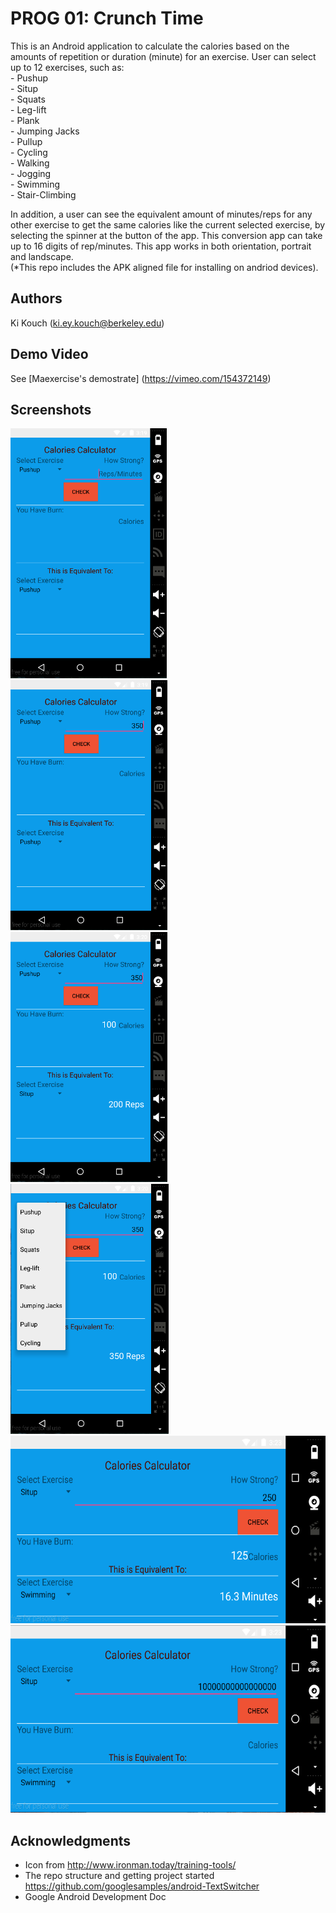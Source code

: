 # PROG 01: Crunch Time

This is an Android application to calculate the calories based on the amounts of repetition or duration (minute) for an exercise. User can select up to 12 exercises, such as:
<br> - Pushup
<br> - Situp
<br> - Squats
<br> - Leg-lift
<br> - Plank
<br> - Jumping Jacks
<br> - Pullup
<br> - Cycling
<br> - Walking
<br> - Jogging
<br> - Swimming
<br> - Stair-Climbing

In addition, a user can see the equivalent amount of minutes/reps for any other exercise to get the same calories like the current selected exercise, by selecting the spinner at the button of the app. This conversion app can take up to 16 digits of rep/minutes. This app works in both orientation, portrait and landscape.
<br>(*This repo includes the APK aligned file for installing on andriod devices).

## Authors

Ki Kouch ([ki.ey.kouch@berkeley.edu](mailto:your_email@berkeley.edu))

## Demo Video

See [Maexercise's demostrate] (https://vimeo.com/154372149)

## Screenshots

<img src="screenshots/Screen Shot 2016-02-05 at 12.19.30 PM.png" height="400" alt="Screenshot"/>
<img src="screenshots/Screen Shot 2016-02-05 at 12.19.51 PM.png" height="400" alt="Screenshot"/>
<img src="screenshots/Screen Shot 2016-02-05 at 12.20.25 PM.png" height="400" alt="Screenshot"/>
<img src="screenshots/Screen Shot 2016-02-05 at 12.20.14 PM.png" height="400" alt="Screenshot"/>
<br>
<img src="screenshots/Screen Shot 2016-02-05 at 12.23.39 PM.png" height="300" alt="Screenshot"/>
<img src="screenshots/Screen Shot 2016-02-05 at 12.23.24 PM.png" height="300" alt="Screenshot"/>

## Acknowledgments

* Icon from http://www.ironman.today/training-tools/
* The repo structure and getting project started https://github.com/googlesamples/android-TextSwitcher
* Google Android Development Doc


